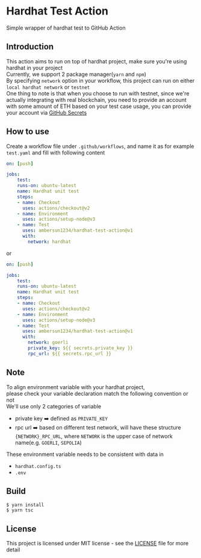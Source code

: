 # Hardhat Test Action
Simple wrapper of hardhat test to GitHub Action

## Introduction
This action aims to run on top of hardhat project, make sure you're using hardhat in your project\
Currently, we support 2 package manager(`yarn` and `npm`)\
By specifying `network` option in your workflow, this project can run on either `local hardhat network` or `testnet`\
One thing to note is that when you choose to run with testnet, since we're actually integrating with real blockchain, you need to provide an account with some amount of ETH based on your test case usage, you can provide your account via [GitHub Secrets](https://github.com/Azure/actions-workflow-samples/blob/master/assets/create-secrets-for-GitHub-workflows.md)

## How to use
Create a workflow file under `.github/workflows`, and name it as for example `test.yaml` and fill with following content
```yaml
on: [push]

jobs:
    test:
    runs-on: ubuntu-latest
    name: Hardhat unit test
    steps:
    - name: Checkout
      uses: actions/checkout@v2
    - name: Environment
      uses: actions/setup-node@v3
    - name: Test
      uses: ambersun1234/hardhat-test-action@v1
      with:
        network: hardhat
```
or
```yaml
on: [push]

jobs:
    test:
    runs-on: ubuntu-latest
    name: Hardhat unit test
    steps:
    - name: Checkout
      uses: actions/checkout@v2
    - name: Environment
      uses: actions/setup-node@v3
    - name: Test
      uses: ambersun1234/hardhat-test-action@v1
      with:
        network: goerli
        private_key: ${{ secrets.private_key }}
        rpc_url: ${{ secrets.rpc_url }}
```

## Note
To align environment variable with your hardhat project,\
please check your variable declaration match the following convention or not\
We'll use only 2 categories of variable
+ private key :arrow_right: defined as `PRIVATE_KEY`
+ rpc url :arrow_right: based on different test network, will have these structure `{NETWORK}_RPC_URL`, where `NETWORK` is the upper case of network name(e.g. `GOERLI`, `SEPOLIA`)

These environment variable needs to be consistent with data in 
+ `hardhat.config.ts`
+ `.env`


## Build
```
$ yarn install
$ yarn tsc
```

## License
This project is licensed under MIT license - see the [LICENSE](./LICENSE) file for more detail